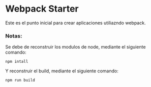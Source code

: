 # Webpack Starter

Este es el punto inicial para crear aplicaciones utiliazndo webpack.

### Notas:
Se debe de reconstruir los modulos de node, mediante el siguiente comando:
```
npm intall
```

Y reconstruir el build, mediante el siguiente comando:
```
npm run build
```